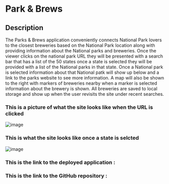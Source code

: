 # Park & Brews 

## Description 

The Parks & Brews application conveniently connects National Park lovers to the closest breweries based on the National Park location along with providing information about the National parks and breweries. Once the viewer clicks on the national park URL they will be presented with a search bar that has a list of the 50 states once a state is selected they will be provided with a list of the National parks in that state. Once a National park is selected information about that National patk will show up below and a link to the parks website to see more information. A map will also be shown to the right with markers of breweries nearby when a marker is selected information about the brewery is shown. All breweries are saved to local storage and show up when the user revisits the site under recent searches.

### This is a picture of what the site looks like when the URL is clicked
![image](https://user-images.githubusercontent.com/92446866/146692825-4096992c-070e-40ee-ae5b-95a92910938c.png)

### This is what the site looks like once a state is selcted 
![image](https://user-images.githubusercontent.com/92446866/146692839-559b8124-2b37-4bfc-b12a-f7f60c798597.png)


### This is the link to the deployed application :
### This is the link to the GitHub repository : 
